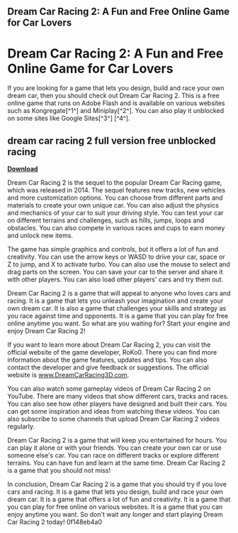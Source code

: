 ## Dream Car Racing 2: A Fun and Free Online Game for Car Lovers

  
# Dream Car Racing 2: A Fun and Free Online Game for Car Lovers
 
If you are looking for a game that lets you design, build and race your own dream car, then you should check out Dream Car Racing 2. This is a free online game that runs on Adobe Flash and is available on various websites such as Kongregate[^1^] and Miniplay[^2^]. You can also play it unblocked on some sites like Google Sites[^3^] [^4^].
 
## dream car racing 2 full version free unblocked racing


[**Download**](https://www.google.com/url?q=https%3A%2F%2Furluss.com%2F2tM6qb&sa=D&sntz=1&usg=AOvVaw14jZGzhTymnoChoNVUNLsi)

 
Dream Car Racing 2 is the sequel to the popular Dream Car Racing game, which was released in 2014. The sequel features new tracks, new vehicles and more customization options. You can choose from different parts and materials to create your own unique car. You can also adjust the physics and mechanics of your car to suit your driving style. You can test your car on different terrains and challenges, such as hills, jumps, loops and obstacles. You can also compete in various races and cups to earn money and unlock new items.
 
The game has simple graphics and controls, but it offers a lot of fun and creativity. You can use the arrow keys or WASD to drive your car, space or Z to jump, and X to activate turbo. You can also use the mouse to select and drag parts on the screen. You can save your car to the server and share it with other players. You can also load other players' cars and try them out.
 
Dream Car Racing 2 is a game that will appeal to anyone who loves cars and racing. It is a game that lets you unleash your imagination and create your own dream car. It is also a game that challenges your skills and strategy as you race against time and opponents. It is a game that you can play for free online anytime you want. So what are you waiting for? Start your engine and enjoy Dream Car Racing 2!
  
If you want to learn more about Dream Car Racing 2, you can visit the official website of the game developer, RoKo0. There you can find more information about the game features, updates and tips. You can also contact the developer and give feedback or suggestions. The official website is www.DreamCarRacing3D.com.
 
You can also watch some gameplay videos of Dream Car Racing 2 on YouTube. There are many videos that show different cars, tracks and races. You can also see how other players have designed and built their cars. You can get some inspiration and ideas from watching these videos. You can also subscribe to some channels that upload Dream Car Racing 2 videos regularly.
 
Dream Car Racing 2 is a game that will keep you entertained for hours. You can play it alone or with your friends. You can create your own car or use someone else's car. You can race on different tracks or explore different terrains. You can have fun and learn at the same time. Dream Car Racing 2 is a game that you should not miss!
  
In conclusion, Dream Car Racing 2 is a game that you should try if you love cars and racing. It is a game that lets you design, build and race your own dream car. It is a game that offers a lot of fun and creativity. It is a game that you can play for free online on various websites. It is a game that you can enjoy anytime you want. So don't wait any longer and start playing Dream Car Racing 2 today!
 0f148eb4a0
